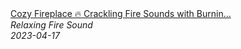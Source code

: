 <!--2024-01-14 01:04:00-->
<div class="yb">
  <a class="nodecor" href="/posts.html?relaks/cozy_fireplace_crackling_fire_sounds_with_burning_logs_for_your_home">
    <img class="preview" data-videoid="O9QkpLAr5uU" src="https://i.ytimg.com/vi/O9QkpLAr5uU/hqdefault.jpg" align="middle" alt="">
  </a>
  <div class="inlbl text">
    <a class="nodecor" href="/posts.html?relaks/cozy_fireplace_crackling_fire_sounds_with_burning_logs_for_your_home">Cozy Fireplace 🔥 Crackling Fire Sounds with Burnin...</a><br>
    <i class="smaller2">Relaxing Fire Sound</i><br>
    <i class="smaller3">2023-04-17</i>
  </div>
</div>
